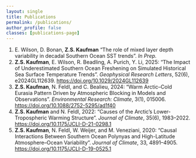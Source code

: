 ```yaml
---
layout: single
title: Publications
permalink: /publications/
author_profile: false
classes: [publications-page]
---
```



<ol>
  <li>
    E. Wilson, D. Bonan, <strong>Z.S. Kaufman</strong>
    “The role of mixed layer depth variability in decadal Southern Ocean SST trends”.
    <em>In Prep.</em>
  </li>

  <li>
    <strong>Z.S. Kaufman</strong>, E. Wilson, R. Beadling, A. Purich, Y. Li, 2025:
    “The Impact of Underestimated Southern Ocean Freshening on Simulated Historical Sea Surface Temperature Trends”.
    <em>Geophysical Research Letters</em>, 52(6), e2024GL112639.
    <a href="https://doi.org/10.1029/2024GL112639" target="_blank" rel="noopener noreferrer">
      https://doi.org/10.1029/2024GL112639
    </a>
  </li>

  <li>
    <strong>Z.S. Kaufman</strong>, N. Feldl, and C. Bealieu, 2024:
    “Warm Arctic–Cold Eurasia Pattern Driven by Atmospheric Blocking in Models and Observations”.
    <em>Environmental Research: Climate</em>, 3(1), 015006.
    <a href="https://doi.org/10.1088/2752-5295/ad1f40" target="_blank" rel="noopener noreferrer">
      https://doi.org/10.1088/2752-5295/ad1f40
    </a>
  </li>

  <li>
    <strong>Z.S. Kaufman</strong> and N. Feldl, 2022:
    “Causes of the Arctic’s Lower-Tropospheric Warming Structure”.
    <em>Journal of Climate</em>, 35(6), 1983–2022.
    <a href="https://doi.org/10.1175/JCLI-D-21-0298.1" target="_blank" rel="noopener noreferrer">
      https://doi.org/10.1175/JCLI-D-21-0298.1
    </a>
  </li>

  <li>
    <strong>Z.S. Kaufman</strong>, N. Feldl, W. Weijer, and M. Veneziani, 2020:
    “Causal Interactions Between Southern Ocean Polynyas and High-Latitude Atmosphere–Ocean Variability”.
    <em>Journal of Climate</em>, 33, 4891–4905.
    <a href="https://doi.org/10.1175/JCLI-D-19-0525.1" target="_blank" rel="noopener noreferrer">
      https://doi.org/10.1175/JCLI-D-19-0525.1
    </a>
  </li>
</ol>